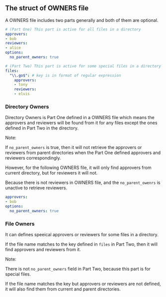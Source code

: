 ## The struct of OWNERS file

A OWNERS file includes two parts generally and both of them are optional.

```yaml
# (Part One) This part is active for all files in a directory 
approvers:
- bob
reviewers:
- alice
options:
  no_parent_owners: true

# (Part Two) This part is active for some special files in a directory
files:
  "\\.go$": # key is in format of regular expression
    approvers:
    - tony
    reviewers:
    - elvis
```

### Directory Owners
Directory Owners is Part One defined in a OWNERS file which means the approvers and reviewers will be found from it for any files except the ones defined in Part Two in the directory. 

Note:

If `no_parent_owners` is true, then it will not retrieve the approvers or reviewers from parent directories when the Part One defined approvers and reviewers correspondingly.

However, for the following OWNERS file, it will only find approvers from current directory, but for reviewers it will not.

Because there is not reviewers in OWNERS file, and the `no_parent_owenrs` is unactive to retrieve reviewers.

```yaml
approvers:
- bob
options:
  no_parent_owners: true
```

### File Owners
It can defines speeical approvers or reviewers for some files in a directory.

If the file name matches to the key defined in `files` in Part Two, then it will find approvers and reviewers from it.

Note: 

There is not `no_parent_owners` field in Part Two, because this part is for special files.

If the file name matches the key but approvers or reviewers are not defined, it will also find them from current and parent directories.

